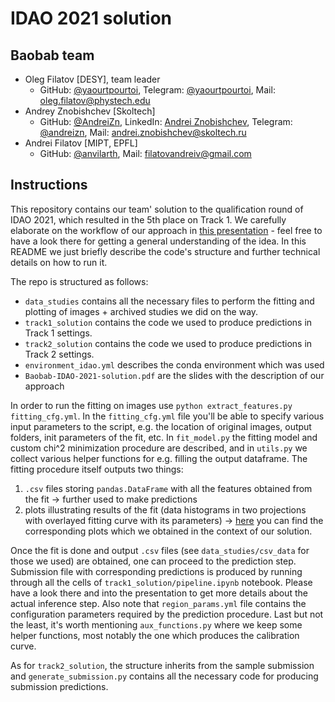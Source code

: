 # IDAO 2021 solution


## Baobab team
* Oleg Filatov [DESY], team leader
  * GitHub: [@yaourtpourtoi](https://github.com/yaourtpourtoi), Telegram: [@yaourtpourtoi](https://t.me/yaourtpourtoi), Mail: <oleg.filatov@phystech.edu> 
* Andrey Znobishchev [Skoltech]
  * GitHub: [@AndreiZn](https://github.com/AndreiZn), LinkedIn: [Andrei Znobishchev](https://ru.linkedin.com/in/andrei-znobishchev-9a498981), Telegram: [@andreizn](https://t.me/andreizn), Mail: <andrei.znobishchev@skoltech.ru> 
* Andrei Filatov [MIPT, EPFL]
  * GitHub: [@anvilarth](https://github.com/anvilarth), Mail: <filatovandreiv@gmail.com>

## Instructions
This repository contains our team' solution to the qualification round of IDAO 2021, which resulted in the 5th place on Track 1. We carefully elaborate on the workflow of our approach in [this presentation](https://github.com/depot-hep/idao-2021/blob/main/Baobab-IDAO-2021-solution.pdf) - feel free to have a look there for getting a general understanding of the idea. In this README we just briefly describe the code's structure and further technical details on how to run it. 

The repo is structured as follows:
* `data_studies` contains all the necessary files to perform the fitting and plotting of images + archived studies we did on the way.
* `track1_solution` contains the code we used to produce predictions in Track 1 settings. 
* `track2_solution` contains the code we used to produce predictions in Track 2 settings. 
* `environment_idao.yml` describes the conda environment which was used
* `Baobab-IDAO-2021-solution.pdf` are the slides with the description of our approach

In order to run the fitting on images use `python extract_features.py fitting_cfg.yml`. In the `fitting_cfg.yml` file you'll be able to specify various input parameters to the script, e.g. the location of original images, output folders, init parameters of the fit, etc. In `fit_model.py` the fitting model and custom chi^2 minimization procedure are described, and in `utils.py` we collect various helper functions for e.g. filling the output dataframe. The fitting procedure itself outputs two things:
1) `.csv` files storing `pandas.DataFrame` with all the features obtained from the fit -> further used to make predictions
2) plots illustrating results of the fit (data histograms in two projections with overlayed fitting curve with its parameters) -> [here](https://disk.yandex.ru/d/iQ2bUKYVfjaP1w) you can find the corresponding plots which we obtained in the context of our solution. 

Once the fit is done and output `.csv` files (see `data_studies/csv_data` for those we used) are obtained, one can proceed to the prediction step. Submission file with corresponding predictions is produced by running through all the cells of `track1_solution/pipeline.ipynb` notebook. Please have a look there and into the presentation to get more details about the actual inference step. Also note that `region_params.yml` file contains the configuration parameters required by the prediction procedure. Last but not the least, it's worth mentioning `aux_functions.py` where we keep some helper functions, most notably the one which produces the calibration curve.

As for `track2_solution`, the structure inherits from the sample submission and `generate_submission.py` contains all the necessary code for producing submission predictions.
